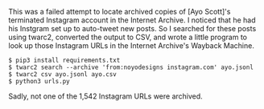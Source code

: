 This was a failed attempt to locate archived copies of [Ayo Scott]'s terminated Instagram account in the Internet Archive. I noticed that he had his Instgram set up to auto-tweet new posts. So I searched for these posts using twarc2, converted the output to CSV, and wrote a little program to look up those Instagram URLs in the Internet Archive's Wayback Machine.

    $ pip3 install requirements.txt
    $ twarc2 search --archive 'from:noyodesigns instagram.com' ayo.jsonl
    $ twarc2 csv ayo.jsonl ayo.csv
    $ python3 urls.py

Sadly, not one of the 1,542 Instagram URLs were archived.

